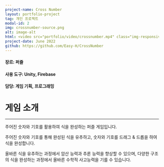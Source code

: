 ```yaml
---
project-name: Cross Number
layout: portfolio-project
tag: 개인 프로젝트
modal-id: 2
img: crossnumber-source.png
alt: image-alt
html: <video src="portfolio/video/crossnumber.mp4" class="img-responsive img-centered" controls></video>
project-date: June 2022
github: https://github.com/Easy-H/CrossNumber
---
```

#### 장르: 퍼즐
#### 사용 도구: Unity, Firebase
#### 담당: 게임 기획, 프로그래밍

# 게임 소개
---
주어진 숫자와 기호를 활용하여 식을 완성하는 퍼즐 게임입니다.

주어진 숫자와 기호를 통해 완성된 식을 유추하고, 숫자와 기호를 드래그 & 드롭을 하여 식을 완성합니다.

올바른 식을 유추하는 과정에서 암산 능력과 추론 능력을 향상할 수 있으며, 다양한 구조의 식을 완성하는 과정에서 올바른 수학적 사고능력을 기를 수 있습니다.
